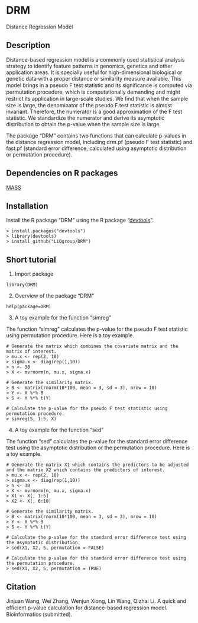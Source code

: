 # DRM
Distance Regression Model

## Description
Distance-based regression model is a commonly used statistical analysis strategy to identify feature patterns in genomics, genetics and other application areas. It is specially useful for high-dimensional biological or genetic data with a proper distance or similarity measure available. This model brings in a pseudo F test statistic and its signiﬁcance is computed via permutation procedure, which is computationally demanding and might restrict its application in large-scale studies. We ﬁnd that when the sample size is large, the denominator of the pseudo F test statistic is almost invariant. Therefore, the numerator is a good approximation of the F test statistic. We standardize the numerator and derive its asymptotic distribution to obtain the p-value when the sample size is large. 

The package “DRM” contains two functions that can calculate p-values in the distance regression model, including drm.pf (pseudo F test statistic) and fast.pf (standard error difference, calculated using asymptotic distribution or permutation procedure).

## Dependencies on R packages
 [MASS](https://cran.r-project.org/web/packages/MASS/index.html)

## Installation
Install the R package “DRM” using the R package “[devtools](https://github.com/r-lib/devtools)”.

```
> install.packages("devtools")
> library(devtools) 
> install_github("LiQgroup/DRM")
```

## Short tutorial
1.	Import package

```
library(DRM)
```

2.	Overview of the package “DRM”

```
help(package=DRM)
```

3.	A toy example for the function “simreg”

The function “simreg” calculates the p-value for the pseudo F test statistic using permutation procedure. Here is a toy example.

```
# Generate the matrix which combines the covariate matrix and the matrix of interest.
> mu.x <- rep(2, 10)
> sigma.x <- diag(rep(1,10))
> n <- 30
> X <- mvrnorm(n, mu.x, sigma.x)

# Generate the similarity matrix.
> B <- matrix(rnorm(10*100, mean = 3, sd = 3), nrow = 10)
> Y <- X %*% B
> S <- Y %*% t(Y)

# Calculate the p-value for the pseudo F test statistic using permutation procedure.
> simreg(S, 1:5, X)
```
4.	A toy example for the function “sed”

The function “sed” calculates the p-value for the standard error difference test using the asymptotic distribution or the permutation procedure. Here is a toy example.

```
# Generate the matrix X1 which contains the predictors to be adjusted and the matrix X2 which contains the predictors of interest.
> mu.x <- rep(2, 10)
> sigma.x <- diag(rep(1,10))
> n <- 30
> X <- mvrnorm(n, mu.x, sigma.x)
> X1 <- X[, 1:5]
> X2 <- X[, 6:10]

# Generate the similarity matrix.
> B <- matrix(rnorm(10*100, mean = 3, sd = 3), nrow = 10)
> Y <- X %*% B
> S <- Y %*% t(Y)

# Calculate the p-value for the standard error difference test using the asymptotic distribution.
> sed(X1, X2, S, permutation = FALSE)

# Calculate the p-value for the standard error difference test using the permutation procedure.
> sed(X1, X2, S, permutation = TRUE)
```
## Citation
Jinjuan Wang, Wei Zhang, Wenjun Xiong, Lin Wang, Qizhai Li. A quick and efﬁcient p-value calculation for distance-based regression model. Bioinformatics (submitted).
